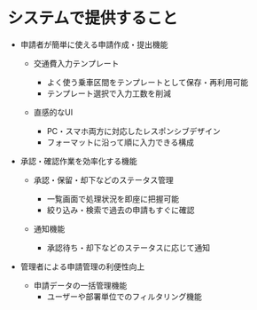 #  システムで提供すること

- 申請者が簡単に使える申請作成・提出機能

    - 交通費入力テンプレート
        - よく使う乗車区間をテンプレートとして保存・再利用可能
        - テンプレート選択で入力工数を削減

    - 直感的なUI
        - PC・スマホ両方に対応したレスポンシブデザイン
        - フォーマットに沿って順に入力できる構成

- 承認・確認作業を効率化する機能

    - 承認・保留・却下などのステータス管理
        - 一覧画面で処理状況を即座に把握可能
        - 絞り込み・検索で過去の申請もすぐに確認

    - 通知機能
        - 承認待ち・却下などのステータスに応じて通知


- 管理者による申請管理の利便性向上

    - 申請データの一括管理機能
        - ユーザーや部署単位でのフィルタリング機能

